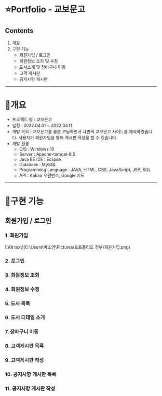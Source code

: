 ⭐️Portfolio - 교보문고
======================
## Contents
1. 개요
2. 구현 기능
   * 회원가입 / 로그인
   * 회원정보 조회 및 수정
   * 도서소개 및 장바구니 이동
   * 고객 게시판
   * 공지사항 게시판
* * *

📝개요
=======
* 프로젝트 명 : 교보문고
* 일정 : 2022.04.01 ~ 2022.04.11
* 개발 목적 : 교보문고를 클론 코딩하면서 나만의 교보문고 사이트를 제작하였습니다. 사용자가 회원가입을 통해 게시판 작성을 할 수 있습니다. 
* 개발 환경
  + O/S : Windows 10
  + Server : Apache-tomcat-8.5
  + Java EE IDE : Eclipse 
  + Database : MySQL
  + Programming Language : JAVA, HTML, CSS, JavaScript, JSP, SQL
  + API : Kakao 우편번호, Google 지도
* * *

📝구현 기능
=======
## 회원가입 / 로그인
### 1. 회원가입
![Alt text](C:\Users\박소연\Pictures\포트폴리오 첨부\회원가입.png)

### 2. 로그인

### 3. 회원정보 조회

### 4. 회원정보 수정

### 5. 도서 목록

### 6. 도서 디테일 소개

### 7. 장바구니 이동

### 8. 고객게시판 목록

### 9. 고객게시판 작성

### 10. 공지사항 게시판 목록

### 11. 공지사항 게시판 작성


